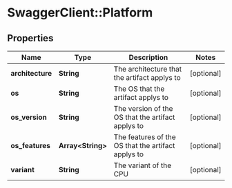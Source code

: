 # SwaggerClient::Platform

## Properties
Name | Type | Description | Notes
------------ | ------------- | ------------- | -------------
**architecture** | **String** | The architecture that the artifact applys to | [optional] 
**os** | **String** | The OS that the artifact applys to | [optional] 
**os_version** | **String** | The version of the OS that the artifact applys to | [optional] 
**os_features** | **Array&lt;String&gt;** | The features of the OS that the artifact applys to | [optional] 
**variant** | **String** | The variant of the CPU | [optional] 


